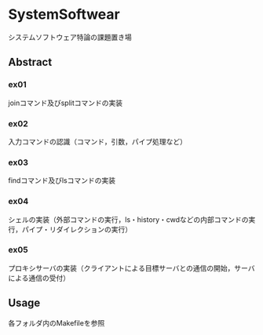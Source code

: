 # SystemSoftwear
システムソフトウェア特論の課題置き場

## Abstract
### ex01
joinコマンド及びsplitコマンドの実装

### ex02
入力コマンドの認識（コマンド，引数，パイプ処理など）

### ex03
findコマンド及びlsコマンドの実装

### ex04
シェルの実装（外部コマンドの実行，ls・history・cwdなどの内部コマンドの実行，パイプ・リダイレクションの実行）

### ex05
プロキシサーバの実装（クライアントによる目標サーバとの通信の開始，サーバによる通信の受付）

## Usage
各フォルダ内のMakefileを参照